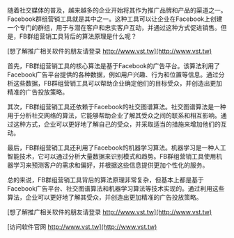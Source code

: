 随着社交媒体的普及，越来越多的企业开始将其作为推广品牌和产品的渠道之一。Facebook群组营销工具就是其中之一。这种工具可以让企业在Facebook上创建一个专门的群组，用于与潜在客户和忠实客户互动，并通过这种方式促进销售。但是，FB群组营销工具背后的算法原理是什么呢？

[想了解推广相关软件的朋友请登录 http://www.vst.tw](http://www.vst.tw)

首先，FB群组营销工具的核心算法是基于Facebook的广告平台。该算法利用了Facebook广告平台提供的各种数据，例如用户兴趣、行为和位置等信息。通过分析这些数据，FB群组营销工具可以帮助企业确定他们的目标受众，并创造出更加精准的广告投放策略。

其次，FB群组营销工具还依赖于Facebook的社交图谱算法。社交图谱算法是一种用于分析社交网络的算法，它能够帮助企业了解其受众之间的联系和相互影响。通过这种方式，企业可以更好地了解自己的受众，并采取适当的措施来增加他们的互动。

最后，FB群组营销工具还利用了Facebook的机器学习算法。机器学习是一种人工智能技术，它可以通过分析大量数据来识别模式和趋势。FB群组营销工具使用机器学习来预测客户的需求和偏好，并根据这些信息提供更加个性化的服务。

总的来说，FB群组营销工具背后的算法原理非常复杂，但基本上都是基于Facebook广告平台、社交图谱算法和机器学习算法等技术实现的。通过利用这些算法，企业可以更好地了解其受众，并创造出更加精准的广告投放策略。

[想了解推广相关软件的朋友请登录 http://www.vst.tw](http://www.vst.tw)


[访问软件官网 http://www.vst.tw](http://www.vst.tw)
